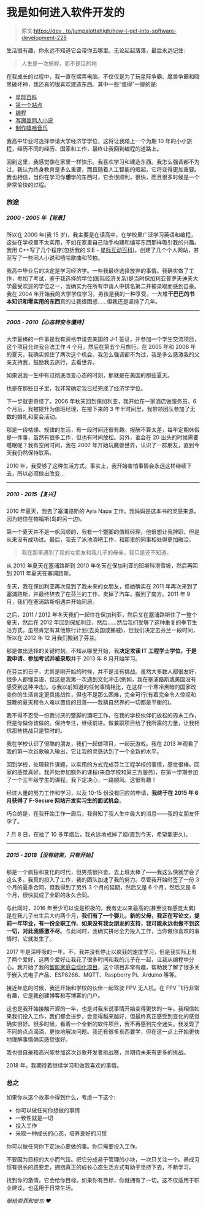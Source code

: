 # 我是如何进入软件开发的

> 原文:[https://dev . to/jumpalottahigh/how-I-get-into-software-development-228](https://dev.to/jumpalottahigh/how-i-got-into-software-development-228)

生活很有趣，你永远不知道它会带你去哪里。无论起起落落，最后永远记住:

> 人生是一次旅程，而不是目的地

在我成长的过程中，我一直在摆弄电脑，不仅仅是为了玩星际争霸、魔兽争霸和暗黑破坏神，我还真的很喜欢建造东西。其中一些“值得”一提的是:

*   [星际百科](https://blog.georgi-yanev.com/eternal-archives/starcraft-encyclopedia/)
*   [第一个站点](https://blog.georgi-yanev.com/eternal-archives/my-first-site-and-programs/)
*   [编程](https://blog.georgi-yanev.com/eternal-archives/my-first-site-and-programs/)
*   [写魔兽同人小说](https://blog.georgi-yanev.com/eternal-archives/fiction/sargeras-tomb/)
*   [制作嘻哈音乐](https://blog.georgi-yanev.com/eternal-archives/music/)

我高中毕业时选择申请大学经济学学位，这将让我踏上一个为期 10 年的小小旅程，经历不同的经历、国家和工作，最终让我回到编程的道路上。

回到这里，我感觉像在家里一样快乐。我喜欢学习和建造东西。我怎么强调都不为过，我认为终身教育是多么重要，而且随着人工智能的崛起，它将变得更加重要。我也相信，当你在学习你**想**学的东西时，它会很顺利，很快，而且很多时候是一个非常愉快的过程。

### 旅途

##### 2000 - 2005 年【背景】

所以在 2000 年(我 15 岁)，我主要是在读高中，在学校里广泛学习英语和编程，这些在学校里不太实用，不如在家里自己动手构建和编写东西那样吸引我的兴趣。我用 C++写了几个程序(包括我的 SIE - [星际互动百科](https://blog.georgi-yanev.com/sie.exe))。创建了几个个人网站，甚至写了一些同人小说和嘻哈歌曲和节拍。

我高中毕业后的决定是学习经济学。一些我最终选择放弃的事情。我确实做了工作，参加了考试，鉴于我选择的学位(国际经济关系)是当时保加利亚普罗夫迪夫大学最受欢迎的学位之一，我确实为在所有申请人中排名第二并被录取而感到自豪。我在 2004 年开始我的大学学位学习，男孩是我的一种享受。一大堆**干巴巴的书本知识和零实用的东西**真的让我很困惑……但我还是坚持了几年。

* * *

##### 2005 - 2010【心态转变与僵持】

大学最棒的一件事是我有资格申请去美国的 J-1 签证，并参加一个学生交流项目，这个项目允许我合法工作 4 个月，然后在第五个月旅行。在 2005 年和 2006 年的夏天，我确实抓住了两次这个机会。我怎么强调都不为过，我是多么感激我的父亲支持我，鼓励我去旅行，去看世界。

如果说我一生中有过彻底改变心态的时刻，那就是在美国的那些夏天。

也是在那些日子里，我非常确定我已经完成了经济学学位。

下一步就更奇怪了。2006 年秋天回到保加利亚，我开始在一家酒店做服务员。6 个月后，我被提升为值班经理，在接下来的 3 年半时间里，我带领团队参加了无数的婚礼和宴会活动。

那是一段枯燥、规律的生活，有一段时间还很有趣。报酬不算太差，每年定期休假是一件事，虽然有很多工作，但也有时间放松。另外，谁会在 20 出头的时候需要睡眠呢？我有空闲时间，我在 2007 年开始玩魔兽世界，认识了一群朋友，直到今天我仍然保持联系。

2010 年，我受够了这种生活方式。事实上，我开始害怕事情会永远这样继续下去，所以必须做出改变…

* * *

##### 2010 - 2015【复兴】

2010 年夏天，我去了塞浦路斯的 Ayia Napa 工作。我妈妈是这本书的灵感来源，因为她住在帕福斯(岛的另一边)。

第一个夏天并不是一帆风顺的，我有一个蹩脚的值班经理，他很想让我辞职，但是从来没有成功过。最后，我去了泳池酒吧工作，和那里的同事相处得更加融洽。

> 我在那里遇到了我的女朋友和我儿子的母亲。我只是还不知道。

从 2010 年夏天在塞浦路斯到 2010 年冬天在保加利亚的班斯科滑雪坡，然后再回到 2011 年夏天在塞浦路斯。

冬天，我在保加利亚再次见到了我未来的女朋友，但她确实在 2011 年再次来到了塞浦路斯，并最终辞去了在芬兰的工作，卖掉了汽车，搬到了南方。2011 年 9 月，我们在塞浦路斯相遇并开始同居。

之后，2011 / 2012 年冬天我们一起住在保加利亚，然后又在塞浦路斯住了一整个夏天，然后在 2012 年回到保加利亚，然后……然后我们受够了这种重复的季节生活方式，虽然肯定有其他旅行计划(去英国或挪威)，但我们决定去芬兰一段时间，所以在 2012 年 12 月我们搬到了芬兰。

那是做出选择的关键时刻。不知从哪里开始，我**决定攻读 IT 工程学士学位，于是我申请、参加考试并被录取**并于 2013 年 8 月开始学习。

在芬兰的日子，尤其是刚开始的时候，并不是没有挑战。虽然大多数人都很友好，很多人都懂英语，但这是我第一次遇到文化冲击(例如，我在塞浦路斯或美国没有感受到这种冲击)。与我以前知道的任何事情相比，在这样一个寒冷黑暗的国家改变你的生活肯定更具挑战性，但也不是那么困难，完全可行(有着完全令人惊叹和鼓舞的夏天和令人难以置信的日落——我猜自然界的一切都是平衡的)。

我不得不忍受一份我讨厌的蹩脚的酒吧工作，在我的学校伙伴们放松的周末工作，但是你做你该做的。保持专注，继续前进。做兼职项目给了我所需的力量，让我相信那些挑战只是暂时的。

我在学校认识了很酷的朋友，我们一起做项目，一起玩游戏。我在 2013 年观看了我的第一次谷歌输入输出，它让我的灵感达到了一个全新的水平。

回到学校，处理软件课题，以实用的方式完成芬兰工程学校的事情，感觉很棒。回家的感觉真好。我开始参加额外的课程(来自学校和第三方服务)，在第一学期参加了一个三年级学生的课程。我下定决心，一路顺风。这很有趣！

经过大量的努力工作和学习，以及 10-15 份没有回应的申请，**我终于在 2015 年 6 月获得了 F-Secure 网站开发实习生的面试机会**。

巧合的是，在我开始工作一周后，我得知了我人生中最大的消息——我的女朋友怀孕了。

7 月 8 日，在抽了 10 多年烟后，我永远地戒掉了烟(直到今天，希望能更久)。

* * *

##### 2015 - 2018【没有结束，只有开始】

那是一个疯狂和变化的时代，但男孩很兴奋。去上班太棒了——我这么快就学会了这么多。我真的投入了工作，我的团队加速了我的努力。尽管我开始时签了一份 3 个月的夏季合同，但我得到了另外 3 个月的延期，然后又是 6 个月，然后又是 6 个月，很快就成了全职的永久合同。

与此同时，2016 年至少可以说是积极的，我有史以来最高的(甚至没有感觉太累)是在我儿子出生后大约两个月，**我们有了一个婴儿，新的父母，我正在写论文，提前一年毕业，有一份全职工作**。**如果没有我女朋友的支持，我可能永远也做不到这一切，对此我感激不尽**。与此同时，我确实拼尽全力投入工作，当你做你喜欢的事情时，它就发生了。

2017 年是深呼吸的一年。不，我并没有停止以疯狂的速度学习，但是我实际上有了两个爱好，这两个爱好让我花了很多时间和我的儿子在一起，让我从编程中分心。我开始了我的[智能家庭自动化项目](https://blog.georgi-yanev.com/smart-home/living-with-smart-home-automation)，这个项目非常有趣，帮助我了解了很多关于嵌入式电子产品、ESP8266、MQTT、Raspberry Pi、Arduino 等等。

接近年底的时候，我还开始和学校的伙伴一起驾驶 FPV 无人机。在 FPV 飞行非常有趣，它是我创建博客和写博客的门户。

这也是我开始接触开源的一年，也是对我来说事情开始变得更快的一年。我相信如果我们投入工作，我们都会进步，会变得越来越好，但最终真正感受到变化的感觉确实很好。很多时候，看着一个全新的软件项目，我不再感到完全迷失。我发现了不同的点点滴滴，更快地解决问题。我还有很多东西要学，但在这一点上开始更快地理解事情确实感觉很好。

我也很自豪和高兴能参加这次谷歌开发者挑战赛，并期待未来有更多的挑战。

2018 年，我期待着继续学习和做我喜欢的事情。

### 总之

如果你从这个故事中得到什么，考虑一下这个:

*   你可以做任何你想做的事情
*   一致性就是一切
*   投入工作
*   采取一种成长的心态，培养良好的习惯

你可以做任何你下定决心要做的事。你只需要投入工作。

不要因为目标的大小而气馁。把它分成易于管理的小块，一次只关注一个。养成习惯有很长的路要走，拥抱真正的成长心态生活方式有助于坚持下去，不断学习。

找到你的激情。它会给你目标。如果你有目标，你就拥有了一切。这不仅适用于职业建议，也适用于日常生活。

*献给索菲和安东·❤️*